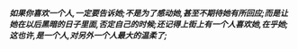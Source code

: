 ***如果你喜欢一个人,一定要告诉她;不是为了感动她,甚至不期待她有所回应;而是让她在以后黑暗的日子里面,否定自己的时候;还记得上街上有一个人喜欢她,在乎她;这也许,是一个人,对另外一个人最大的温柔了;***